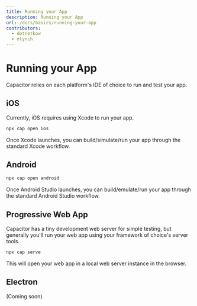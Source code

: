 ```yaml
---
title: Running your App 
description: Running your App
url: /docs/basics/running-your-app
contributors:
  - dotnetkow
  - mlynch
---
```


# Running your App

Capacitor relies on each platform's IDE of choice to run and test your app.

## iOS

Currently, iOS requires using Xcode to run your app.

```bash
npx cap open ios
```

Once Xcode launches, you can build/simulate/run your app through the standard Xcode workflow.

## Android

```bash
npx cap open android
```

Once Android Studio launches, you can build/emulate/run your app through the standard Android Studio workflow.

## Progressive Web App

Capacitor has a tiny development web server for simple testing, but generally you'll run your web app
using your framework of choice's server tools.

```bash
npx cap serve
```

This will open your web app in a local web server instance in the browser.

## Electron

(Coming soon)
